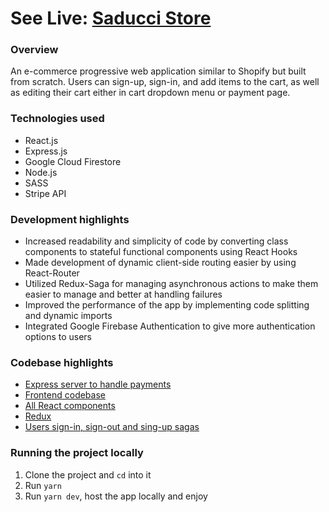 # See Live: [Saducci Store](https://saducci-store.herokuapp.com/)
### Overview
An e-commerce progressive web application similar to Shopify but built from scratch. Users can sign-up, sign-in, and add items to the cart, as well as editing their cart either in cart dropdown menu or payment page. 
### Technologies used
- React.js 
- Express.js
- Google Cloud Firestore
- Node.js
- SASS
- Stripe API
### Development highlights
- Increased readability and simplicity of code by converting class components to stateful functional components using React Hooks
- Made development of dynamic client-side routing easier by using React-Router
- Utilized Redux-Saga for managing asynchronous actions to make them easier to manage and better at handling failures
- Improved the performance of the app by implementing code splitting and dynamic imports
- Integrated Google Firebase Authentication to give more authentication options to users
### Codebase highlights
- [Express server to handle payments](https://github.com/bassamkdev/saducci-store/blob/master/server.js)
- [Frontend codebase](https://github.com/bassamkdev/saducci-store/tree/master/client)
- [All React components](https://github.com/bassamkdev/saducci-store/tree/master/client/src/components)
- [Redux](https://github.com/bassamkdev/saducci-store/tree/master/client/src/redux)
- [Users sign-in, sign-out and sing-up sagas](https://github.com/bassamkdev/saducci-store/blob/master/client/src/redux/users/user.sagas.js)
### Running the project locally
1. Clone the project and `cd` into it
2. Run `yarn`
3. Run `yarn dev`, host the app locally and enjoy



